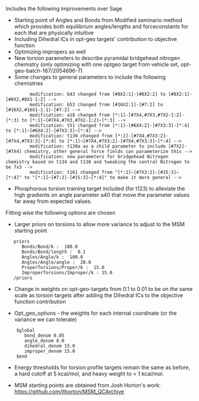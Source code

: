 Includes the following improvements over Sage

- Starting point of Angles and Bonds from Modified seminario method which provides both equilibrium angles/lengths and forceconstants for each that are physically intuitive
- Including Dihedral ICs in opt-geo targets' contribution to objective function
- Optimizing impropers as well
- New torsion parameters to describe pyramidal bridgehead nitrogen chemistry (only optimizing with one optgeo target from vehicle set, opt-geo-batch-167/2054696-7)
- Some changes to general parameters to include the following chemistries
```
         modification: b43 changed from [#8X2:1]-[#8X2:2] to [#8X2:1]-[#8X2,#8X1-1:2] -->
         modification: b53 changed from [#16X2:1]-[#7:2] to [#16X2,#16X1-1:1]-[#7:2] -->
         modification: a18 changed from [*:1]-[#7X4,#7X3,#7X2-1:2]-[*:3] to [*:1]~[#7X4,#7X3,#7X2-1:2]~[*:3] -->
         modification: t51 changed from [*:1]-[#6X4:2]-[#7X3:3]-[*:4] to [*:1]~[#6X4:2]-[#7X3:3]~[*:4] -->
         modification: t130 changed from [*:1]-[#7X4,#7X3:2]-[#7X4,#7X3:3]-[*:4] to [*:1]~[#7X4,#7X3:2]-[#7X4,#7X3:3]~[*:4] -->
         modification: t138a as a child parameter to include [#7X2]-[#7X4] chemistry, other general force fields can parameterize this -->
         modification: new parameters for bridgehead Nitrogen chemistry based on t134 and t138 and tweaking the central Nitrogen to be 7x3 -->
         modification: t161 changed from "[*:1]~[#7X3:2]-[#15:3]~[*:4]" to "[*:1]~[#7:2]-[#15:3]~[*:4]" to make it more general -->
```
- Phosphorous torsion training target included (for t123) to alleviate the high gradients on angle parameter a40 that move the parameter values far away from expected values. 


Fitting wise the following options are chosen
- Larger priors on torsions to allow more variance to adjust to the MSM starting point
```
   priors
      Bonds/Bond/k :  100.0
      Bonds/Bond/length :  0.1
      Angles/Angle/k :  100.0
      Angles/Angle/angle :  20.0
      ProperTorsions/Proper/k :  15.0
      ImproperTorsions/Improper/k : 15.0
   /priors
```   
- Change in weights on opt-geo-targets from 0.1 to 0.01 to be on the same scale as torsion targets after adding the Dihedral ICs to the objective function contribution

- Opt_geo_options - the weights for each internal coordinate (or the variance we can tolerate)
```
    $global
       bond_denom 0.05
       angle_denom 8.0
       dihedral_denom 15.0
       improper_denom 15.0
    $end
```
- Energy thresholds for torsion profile targets remain the same as before, a hard cutoff at 5 kcal/mol, and heavy weight to < 1 kcal/mol. 

- MSM starting points are obtained from Josh Horton's work: https://github.com/jthorton/MSM_QCArchive


